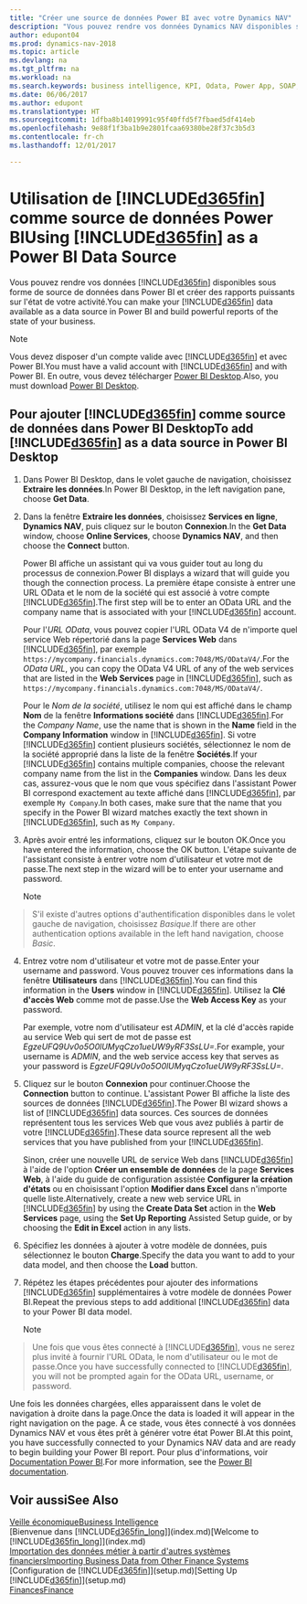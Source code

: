 ```yaml
---
title: "Créer une source de données Power BI avec votre Dynamics NAV"
description: "Vous pouvez rendre vos données Dynamics NAV disponibles sous forme de source de données dans Power BI et créer des rapports puissants sur l'état de votre activité."
author: edupont04
ms.prod: dynamics-nav-2018
ms.topic: article
ms.devlang: na
ms.tgt_pltfrm: na
ms.workload: na
ms.search.keywords: business intelligence, KPI, Odata, Power App, SOAP, analysis
ms.date: 06/06/2017
ms.author: edupont
ms.translationtype: HT
ms.sourcegitcommit: 1dfba8b14019991c95f40ffd5f7fbaed5df414eb
ms.openlocfilehash: 9e88f1f3ba1b9e2801fcaa69380be28f37c3b5d3
ms.contentlocale: fr-ch
ms.lasthandoff: 12/01/2017

---
```

# <a name="using-included365finincludesd365finmdmd-as-a-power-bi-data-source"></a><span data-ttu-id="89e48-103">Utilisation de [!INCLUDE[d365fin](includes/d365fin_md.md)] comme source de données Power BI</span><span class="sxs-lookup"><span data-stu-id="89e48-103">Using [!INCLUDE[d365fin](includes/d365fin_md.md)] as a Power BI Data Source</span></span>
<span data-ttu-id="89e48-104">Vous pouvez rendre vos données [!INCLUDE[d365fin](includes/d365fin_md.md)] disponibles sous forme de source de données dans Power BI et créer des rapports puissants sur l'état de votre activité.</span><span class="sxs-lookup"><span data-stu-id="89e48-104">You can make your [!INCLUDE[d365fin](includes/d365fin_md.md)] data available as a data source in Power BI and build powerful reports of the state of your business.</span></span>  

> [!NOTE]  
>   <span data-ttu-id="89e48-105">Vous devez disposer d'un compte valide avec [!INCLUDE[d365fin](includes/d365fin_md.md)] et avec Power BI.</span><span class="sxs-lookup"><span data-stu-id="89e48-105">You must have a valid account with [!INCLUDE[d365fin](includes/d365fin_md.md)] and with Power BI.</span></span> <span data-ttu-id="89e48-106">En outre, vous devez télécharger [Power BI Desktop](https://powerbi.microsoft.com/en-us/desktop/).</span><span class="sxs-lookup"><span data-stu-id="89e48-106">Also, you must download [Power BI Desktop](https://powerbi.microsoft.com/en-us/desktop/).</span></span>  

## <a name="to-add-included365finincludesd365finmdmd-as-a-data-source-in-power-bi-desktop"></a><span data-ttu-id="89e48-107">Pour ajouter [!INCLUDE[d365fin](includes/d365fin_md.md)] comme source de données dans Power BI Desktop</span><span class="sxs-lookup"><span data-stu-id="89e48-107">To add [!INCLUDE[d365fin](includes/d365fin_md.md)] as a data source in Power BI Desktop</span></span>
1. <span data-ttu-id="89e48-108">Dans Power BI Desktop, dans le volet gauche de navigation, choisissez **Extraire les données**.</span><span class="sxs-lookup"><span data-stu-id="89e48-108">In Power BI Desktop, in the left navigation pane, choose **Get Data**.</span></span>
2. <span data-ttu-id="89e48-109">Dans la fenêtre **Extraire les données**, choisissez **Services en ligne**, **Dynamics NAV**, puis cliquez sur le bouton **Connexion**.</span><span class="sxs-lookup"><span data-stu-id="89e48-109">In the **Get Data** window, choose **Online Services**, choose **Dynamics NAV**, and then choose the **Connect** button.</span></span>

   <span data-ttu-id="89e48-110">Power BI affiche un assistant qui va vous guider tout au long du processus de connexion.</span><span class="sxs-lookup"><span data-stu-id="89e48-110">Power BI displays a wizard that will guide you though the connection process.</span></span> <span data-ttu-id="89e48-111">La première étape consiste à entrer une URL OData et le nom de la société qui est associé à votre compte [!INCLUDE[d365fin](includes/d365fin_md.md)].</span><span class="sxs-lookup"><span data-stu-id="89e48-111">The first step will be to enter an OData URL and the company name that is associated with your [!INCLUDE[d365fin](includes/d365fin_md.md)] account.</span></span>  

   <span data-ttu-id="89e48-112">Pour l'*URL OData*, vous pouvez copier l'URL OData V4 de n'importe quel service Web répertorié dans la page **Services Web** dans [!INCLUDE[d365fin](includes/d365fin_md.md)], par exemple `https://mycompany.financials.dynamics.com:7048/MS/ODataV4/`.</span><span class="sxs-lookup"><span data-stu-id="89e48-112">For the *OData URL*, you can copy the OData V4 URL of any of the web services that are listed in the **Web Services** page in [!INCLUDE[d365fin](includes/d365fin_md.md)], such as `https://mycompany.financials.dynamics.com:7048/MS/ODataV4/`.</span></span>  

   <span data-ttu-id="89e48-113">Pour le *Nom de la société*, utilisez le nom qui est affiché dans le champ **Nom** de la fenêtre **Informations société** dans [!INCLUDE[d365fin](includes/d365fin_md.md)].</span><span class="sxs-lookup"><span data-stu-id="89e48-113">For the *Company Name*, use the name that is shown in the **Name** field in the **Company Information** window in [!INCLUDE[d365fin](includes/d365fin_md.md)].</span></span> <span data-ttu-id="89e48-114">Si votre [!INCLUDE[d365fin](includes/d365fin_md.md)] contient plusieurs sociétés, sélectionnez le nom de la société approprié dans la liste de la fenêtre **Sociétés**.</span><span class="sxs-lookup"><span data-stu-id="89e48-114">If your [!INCLUDE[d365fin](includes/d365fin_md.md)] contains multiple companies, choose the relevant company name from the list in the **Companies** window.</span></span> <span data-ttu-id="89e48-115">Dans les deux cas, assurez-vous que le nom que vous spécifiez dans l'assistant Power BI correspond exactement au texte affiché dans [!INCLUDE[d365fin](includes/d365fin_md.md)], par exemple `My Company`.</span><span class="sxs-lookup"><span data-stu-id="89e48-115">In both cases, make sure that the name that you specify in the Power BI wizard matches exactly the text shown in [!INCLUDE[d365fin](includes/d365fin_md.md)], such as `My Company`.</span></span>
3. <span data-ttu-id="89e48-116">Après avoir entré les informations, cliquez sur le bouton OK.</span><span class="sxs-lookup"><span data-stu-id="89e48-116">Once you have entered the information, choose the OK button.</span></span> <span data-ttu-id="89e48-117">L'étape suivante de l'assistant consiste à entrer votre nom d'utilisateur et votre mot de passe.</span><span class="sxs-lookup"><span data-stu-id="89e48-117">The next step in the wizard will be to enter your username and password.</span></span>

   > [!NOTE]  
>    <span data-ttu-id="89e48-118">S'il existe d'autres options d'authentification disponibles dans le volet gauche de navigation, choisissez *Basique*.</span><span class="sxs-lookup"><span data-stu-id="89e48-118">If there are other authentication options available in the left hand navigation, choose *Basic*.</span></span>
4. <span data-ttu-id="89e48-119">Entrez votre nom d'utilisateur et votre mot de passe.</span><span class="sxs-lookup"><span data-stu-id="89e48-119">Enter your username and password.</span></span> <span data-ttu-id="89e48-120">Vous pouvez trouver ces informations dans la fenêtre **Utilisateurs** dans [!INCLUDE[d365fin](includes/d365fin_md.md)].</span><span class="sxs-lookup"><span data-stu-id="89e48-120">You can find this information in the **Users** window in [!INCLUDE[d365fin](includes/d365fin_md.md)].</span></span> <span data-ttu-id="89e48-121">Utilisez la **Clé d'accès Web** comme mot de passe.</span><span class="sxs-lookup"><span data-stu-id="89e48-121">Use the **Web Access Key** as your password.</span></span>

   <span data-ttu-id="89e48-122">Par exemple, votre nom d'utilisateur est *ADMIN*, et la clé d'accès rapide au service Web qui sert de mot de passe est *EgzeUFQ9Uv0o5O0lUMyqCzo1ueUW9yRF3SsLU=*.</span><span class="sxs-lookup"><span data-stu-id="89e48-122">For example, your username is *ADMIN*, and the web service access key that serves as your password is *EgzeUFQ9Uv0o5O0lUMyqCzo1ueUW9yRF3SsLU=*.</span></span>
5. <span data-ttu-id="89e48-123">Cliquez sur le bouton **Connexion** pour continuer.</span><span class="sxs-lookup"><span data-stu-id="89e48-123">Choose the **Connection** button to continue.</span></span> <span data-ttu-id="89e48-124">L'assistant Power BI affiche la liste des sources de données [!INCLUDE[d365fin](includes/d365fin_md.md)].</span><span class="sxs-lookup"><span data-stu-id="89e48-124">The Power BI wizard shows a list of [!INCLUDE[d365fin](includes/d365fin_md.md)] data sources.</span></span> <span data-ttu-id="89e48-125">Ces sources de données représentent tous les services Web que vous avez publiés à partir de votre [!INCLUDE[d365fin](includes/d365fin_md.md)].</span><span class="sxs-lookup"><span data-stu-id="89e48-125">These data source represent all the web services that you have published from your [!INCLUDE[d365fin](includes/d365fin_md.md)].</span></span>

   <span data-ttu-id="89e48-126">Sinon, créer une nouvelle URL de service Web dans [!INCLUDE[d365fin](includes/d365fin_md.md)] à l'aide de l'option **Créer un ensemble de données** de la page **Services Web**, à l'aide du guide de configuration assistée **Configurer la création d'états** ou en choisissant l'option **Modifier dans Excel** dans n'importe quelle liste.</span><span class="sxs-lookup"><span data-stu-id="89e48-126">Alternatively, create a new web service URL in [!INCLUDE[d365fin](includes/d365fin_md.md)] by using the **Create Data Set** action in the **Web Services** page, using the **Set Up Reporting** Assisted Setup guide, or by choosing the **Edit in Excel** action in any lists.</span></span>

6. <span data-ttu-id="89e48-127">Spécifiez les données à ajouter à votre modèle de données, puis sélectionnez le bouton **Charge**.</span><span class="sxs-lookup"><span data-stu-id="89e48-127">Specify the data you want to add to your data model, and then choose the **Load** button.</span></span>
7. <span data-ttu-id="89e48-128">Répétez les étapes précédentes pour ajouter des informations [!INCLUDE[d365fin](includes/d365fin_md.md)] supplémentaires à votre modèle de données Power BI.</span><span class="sxs-lookup"><span data-stu-id="89e48-128">Repeat the previous steps to add additional [!INCLUDE[d365fin](includes/d365fin_md.md)] data to your Power BI data model.</span></span>

   > [!NOTE]  
>    <span data-ttu-id="89e48-129">Une fois que vous êtes connecté à [!INCLUDE[d365fin](includes/d365fin_md.md)], vous ne serez plus invité à fournir l'URL OData, le nom d'utilisateur ou le mot de passe.</span><span class="sxs-lookup"><span data-stu-id="89e48-129">Once you have successfully connected to [!INCLUDE[d365fin](includes/d365fin_md.md)], you will not be prompted again for the OData URL, username, or password.</span></span>

<span data-ttu-id="89e48-130">Une fois les données chargées, elles apparaissent dans le volet de navigation à droite dans la page.</span><span class="sxs-lookup"><span data-stu-id="89e48-130">Once the data is loaded it will appear in the right navigation on the page.</span></span> <span data-ttu-id="89e48-131">À ce stade, vous êtes connecté à vos données Dynamics NAV et vous êtes prêt à générer votre état Power BI.</span><span class="sxs-lookup"><span data-stu-id="89e48-131">At this point, you have successfully connected to your Dynamics NAV data and are ready to begin building your Power BI report.</span></span> <span data-ttu-id="89e48-132">Pour plus d'informations, voir [Documentation Power BI](https://powerbi.microsoft.com/documentation/powerbi-landing-page/).</span><span class="sxs-lookup"><span data-stu-id="89e48-132">For more information, see the [Power BI documentation](https://powerbi.microsoft.com/documentation/powerbi-landing-page/).</span></span>

## <a name="see-also"></a><span data-ttu-id="89e48-133">Voir aussi</span><span class="sxs-lookup"><span data-stu-id="89e48-133">See Also</span></span>
[<span data-ttu-id="89e48-134">Veille économique</span><span class="sxs-lookup"><span data-stu-id="89e48-134">Business Intelligence</span></span>](bi.md)  
<span data-ttu-id="89e48-135">[Bienvenue dans [!INCLUDE[d365fin_long](includes/d365fin_long_md.md)]](index.md)</span><span class="sxs-lookup"><span data-stu-id="89e48-135">[Welcome to [!INCLUDE[d365fin_long](includes/d365fin_long_md.md)]](index.md)</span></span>  
[<span data-ttu-id="89e48-136">Importation des données métier à partir d'autres systèmes financiers</span><span class="sxs-lookup"><span data-stu-id="89e48-136">Importing Business Data from Other Finance Systems</span></span>](upload-data.md)  
<span data-ttu-id="89e48-137">[Configuration de [!INCLUDE[d365fin](includes/d365fin_md.md)]](setup.md)</span><span class="sxs-lookup"><span data-stu-id="89e48-137">[Setting Up [!INCLUDE[d365fin](includes/d365fin_md.md)]](setup.md)</span></span>  
[<span data-ttu-id="89e48-138">Finances</span><span class="sxs-lookup"><span data-stu-id="89e48-138">Finance</span></span>](finance.md)  

